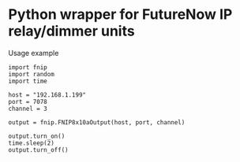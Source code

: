 # Python wrapper for FutureNow IP relay/dimmer units

Usage example
```
import fnip
import random
import time

host = "192.168.1.199"
port = 7078
channel = 3

output = fnip.FNIP8x10aOutput(host, port, channel)

output.turn_on()
time.sleep(2)
output.turn_off()
```
